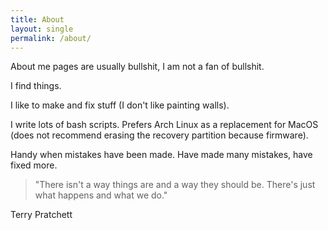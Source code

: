 ```yaml
---
title: About
layout: single
permalink: /about/
---
```


About me pages are usually bullshit, I am not a fan of bullshit.

I find things.

I like to make and fix stuff (I don't like painting walls).

I write lots of bash scripts. Prefers Arch Linux as a replacement for MacOS (does not recommend erasing the recovery partition because firmware).

Handy when mistakes have been made. Have made many mistakes, have fixed more.


> "There isn't a way things are and a way they should be. There's just what happens and what we do."

Terry Pratchett
